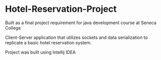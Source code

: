 # Hotel-Reservation-Project
Built as a final project requirement for java development course at Seneca College

Client-Server application that utilizes sockets and data serialization to replicate a basic hotel reservation system.

Project was built using Intellij IDEA
